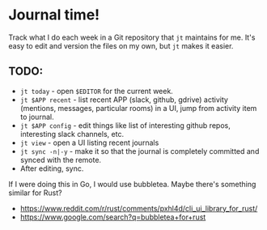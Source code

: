 # Journal time!

Track what I do each week in a Git repository that `jt` maintains for me. It's
easy to edit and version the files on my own, but `jt` makes it easier.

## TODO:

- `jt today` - open `$EDITOR` for the current week.
- `jt $APP recent` - list recent APP (slack, github, gdrive) activity
  (mentions, messages, particular rooms) in a UI, jump from activity item to
  journal.
- `jt $APP config` - edit things like list of interesting github repos,
  interesting slack channels, etc.
- `jt view` - open a UI listing recent journals
- `jt sync -n|-y` - make it so that the journal is completely committed and
  synced with the remote.
- After editing, sync.

If I were doing this in Go, I would use bubbletea. Maybe there's something similar for Rust?
- https://www.reddit.com/r/rust/comments/pxhl4d/cli_ui_library_for_rust/
- https://www.google.com/search?q=bubbletea+for+rust
